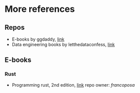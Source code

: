 # More references

## Repos

- E-books by ggdaddy, [link](https://github.com/gg-daddy/ebooks)
- Data engineering books by letthedataconfess, [link](https://github.com/letthedataconfess/Data-Engineering-Books)

## E-books

### Rust

- Programming rust, 2nd edition, [link](https://github.com/francoposa/programming-rust) repo owner: *francoposa*
